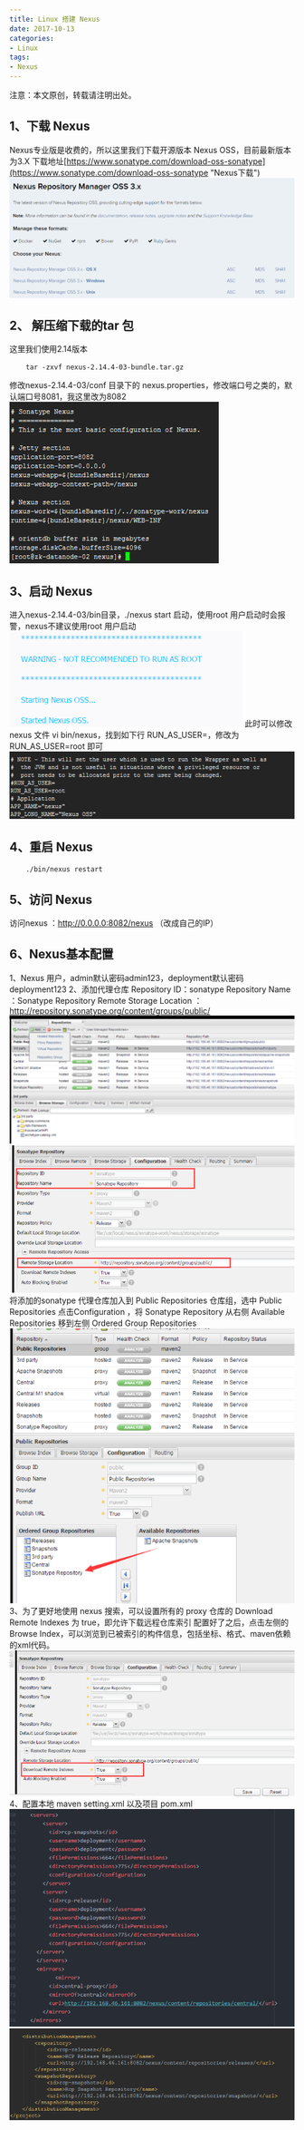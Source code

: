 ```yaml
---
title: Linux 搭建 Nexus
date: 2017-10-13
categories:
- Linux
tags:
- Nexus
---
```


注意：本文原创，转载请注明出处。

## 1、下载 Nexus
Nexus专业版是收费的，所以这里我们下载开源版本 Nexus OSS，目前最新版本为3.X
下载地址[https://www.sonatype.com/download-oss-sonatype](https://www.sonatype.com/download-oss-sonatype "Nexus下载")
![plot of chunk nexus_info](/images/nexus_info.png)
<!-- more -->
## 2、	解压缩下载的tar 包
这里我们使用2.14版本
```she&#39;ll
    tar -zxvf nexus-2.14.4-03-bundle.tar.gz
```
修改nexus-2.14.4-03/conf 目录下的 nexus.properties，修改端口号之类的，默认端口号8081，我这里改为8082
![plot of chunk nexus_config1](/images/nexus_config1.png)

## 3、启动 Nexus
进入nexus-2.14.4-03/bin目录，./nexus start 启动，使用root 用户启动时会报警，nexus不建议使用root 用户启动
![plot of chunk nexus_config2](/images/nexus_config2.png)
此时可以修改 nexus 文件 vi bin/nexus，找到如下行 RUN_AS_USER=，修改为RUN_AS_USER=root 即可
![plot of chunk nexus_config3](/images/nexus_config3.png)

## 4、重启 Nexus
```she&#39;ll
    ./bin/nexus restart
```

## 5、访问 Nexus
访问nexus ：http://0.0.0.0:8082/nexus （改成自己的IP）

## 6、Nexus基本配置
1、Nexus 用户，admin默认密码admin123，deployment默认密码deployment123
2、添加代理仓库
Repository ID：sonatype
Repository Name ：Sonatype Repository
Remote Storage Location ：http://repository.sonatype.org/content/groups/public/
![plot of chunk nexus_config4](/images/nexus_config4.png)
![plot of chunk nexus_config5](/images/nexus_config5.png)
将添加的sonatype 代理仓库加入到 Public Repositories 仓库组，选中 Public Repositories 点击Configuration ，将 Sonatype Repository 从右侧 Available Repositories 移到左侧 Ordered Group Repositories
![plot of chunk nexus_config6](/images/nexus_config6.png)
3、为了更好地使用 nexus 搜索，可以设置所有的 proxy 仓库的 Download Remote Indexes 为 true，即允许下载远程仓库索引
配置好了之后，点击左侧的 Browse Index，可以浏览到已被索引的构件信息，包括坐标、格式、maven依赖的xml代码。
![plot of chunk nexus_config7](/images/nexus_config7.png)
4、配置本地 maven setting.xml 以及项目 pom.xml
![plot of chunk nexus_config8](/images/nexus_config8.png)
![plot of chunk nexus_config9](/images/nexus_config9.png)
